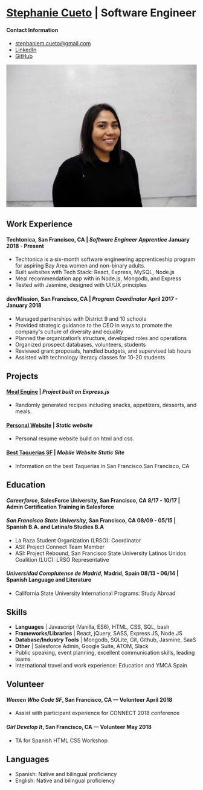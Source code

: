 # [Stephanie Cueto](https://smcueto.github.io/stephaniecueto/) | Software Engineer

#### Contact Information
 - [stephaniem.cueto@gmail.com](mailto:stephaniem.cueto@gmail.com)
 - [LinkedIn](https://www.linkedin.com/in/stephaniecueto/)
 - [GitHub](https://github.com/smcueto)

![Stephanie's Photo](public/stephaniecueto.jpeg "Stephanie Cueto")


## Work Experience

#### Techtonica, San Francisco, CA | _Software Engineer Apprentice_ January 2018 - Present

*   Techtonica is a six-month software engineering apprenticeship program for aspiring Bay Area women and non-binary adults.
*   Built websites with Tech Stack: React, Express, MySQL, Node.js
*   Meal recommendation app with in Node.js, Mongodb, and Express
*   Tested with Jasmine, designed with UI/UX principles

#### dev/Mission, San Francisco, CA | _Program Coordinator_ April 2017 - January 2018

*   Managed partnerships with District 9 and 10 schools
*   Provided strategic guidance to the CEO in ways to promote the company's culture of diversity and equality
*   Planned the organization’s structure, developed roles and operations
*   Organized prospect databases, volunteers, students
*   Reviewed grant proposals, handled budgets, and supervised lab hours
*   Assisted with technology literacy classes for 10-20 students



## Projects

#### [Meal Engine](https://github.com/c0mputer-junkie/meal-engine) | _Project built on Express.js_

*   Randomly generated recipes including snacks, appetizers, desserts, and meals.

#### [Personal Website](https://smcueto.github.io/stephaniecueto/) | _Static website_

*   Personal resume website build on html and css.

#### [Best Taquerias SF](https://mission-techies.github.io/best-taquerias/) | _Mobile Website Static Site_

*   Information on the best Taquerias in San Francisco.San Francisco, CA  

## Education

#### _Careerforce_, SalesForce University, San Francisco, CA 8/17 - 10/17 | Admin Certification Training in Salesforce

#### _San Francisco State University_, San Francisco, CA 08/09 - 05/15 | Spanish B.A. and Latina/o Studies B.A

*   La Raza Student Organization (LRSO): Coordinator
*   ASI: Project Connect Team Member
*   ASI: Project Rebound, San Francisco State University Latinos Unidos Coalition (LUC): LRSO Representative

#### _Universidad Complutense de Madrid_, Madrid, Spain 08/13 - 06/14 | Spanish Language and Literature

*   California State University International Programs: Study Abroad

## Skills

*   **Languages** | Javascript (Vanilla, ES6), HTML, CSS, SQL, bash
*   **Frameworks/Libraries** | React, jQuery, SASS, Express JS, Node.JS
*   **Database/Industry Tools** | Mongodb, SQLite, Git, Github, Jasmine, SaaS
*   **Other** | Salesforce Admin, Google Suite, ATOM, Slack
*   Public speaking, event planning, excellent communication skills, leading teams
*   International travel and work experience: Education and YMCA Spain

## Volunteer
#### _Women Who Code SF_, San Francisco, CA — Volunteer April 2018

* Assist with participant experience for CONNECT 2018 conference

#### _Girl Develop It_, San Francisco, CA — Volunteer May 2018
* TA for Spanish HTML CSS Workshop

## Languages

*   Spanish: Native and bilingual proficiency
*   English: Native and bilingual proficiency

